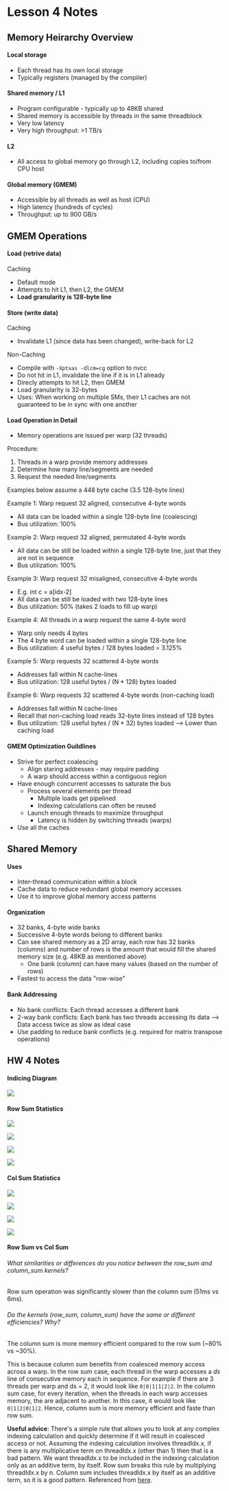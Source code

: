# Lesson 4 Notes

## Memory Heirarchy Overview

#### Local storage
- Each thread has its own local storage
- Typically registers (managed by the compiler)

#### Shared memory / L1
- Program configurable - typically up to 48KB shared
- Shared memory is accessible by threads in the same threadblock
- Very low latency
- Very high throughput: >1 TB/s

#### L2
- All access to global memory go through L2, including copies to/from CPU host

#### Global memory (GMEM)
- Accessible by all threads as well as host (CPU)
- High latency (hundreds of cycles)
- Throughput: up to 900 GB/s

## GMEM Operations

#### Load (retrive data)

Caching
- Default mode
- Attempts to hit L1, then L2, the GMEM
- **Load granularity is 128-byte line**

#### Store (write data)

Caching
- Invalidate L1 (since data has been changed), write-back for L2

Non-Caching
- Compile with `-Xptxas -dlcm=cg` option to nvcc
- Do not hit in L1, invalidate the line if it is in L1 already
- Direcly attempts to hit L2, then GMEM
- Load granularity is 32-bytes
- Uses: When working on multiple SMs, their L1 caches are not guaranteed to be in sync with one another

#### Load Operation in Detail

- Memory operations are issued per warp (32 threads)

Procedure:
1. Threads in a warp provide memory addresses
2. Determine how many line/segments are needed
3. Request the needed line/segments

Examples below assume a 448 byte cache (3.5 128-byte lines)

Example 1: Warp request 32 aligned, consecutive 4-byte words
- All data can be loaded within a single 128-byte line (coalescing)
- Bus utilization: 100%

Example 2: Warp request 32 aligned, permutated 4-byte words
- All data can be still be loaded within a single 128-byte line, just that they are not in sequence
- Bus utilization: 100%

Example 3: Warp request 32 misaligned, consecutive 4-byte words
- E.g. int c = a[idx-2]
- All data can be still be loaded with two 128-byte lines
- Bus utilization: 50% (takes 2 loads to fill up warp)

Example 4: All threads in a warp request the same 4-byte word
- Warp only needs 4 bytes
- The 4 byte word can be loaded within a single 128-byte line
- Bus utilization: 4 useful bytes / 128 bytes loaded = 3.125%

Example 5: Warp requests 32 scattered 4-byte words
- Addresses fall within N cache-lines
- Bus utilization: 128 useful bytes / (N * 128) bytes loaded

Example 6: Warp requests 32 scattered 4-byte words (non-caching load)
- Addresses fall within N cache-lines
- Recall that non-caching load reads 32-byte lines instead of 128 bytes
- Bus utilization: 128 useful bytes / (N * 32) bytes loaded --> Lower than caching load

#### GMEM Optimization Guildlines

- Strive for perfect coalescing
  - Align staring addresses - may require padding
  - A warp should access within a contiguous region
- Have enough concurrent accesses to saturate the bus
  - Process several elements per thread
    - Multiple loads get pipelined
    - Indexing calculations can often be reused
  - Launch enough threads to maximize throughput
    - Latency is hidden by switching threads (warps)
- Use all the caches

## Shared Memory

#### Uses

- Inter-thread communication within a block
- Cache data to reduce redundant global memory accesses
- Use it to improve global memory access patterns

#### Organization

- 32 banks, 4-byte wide banks
- Successive 4-byte words belong to different banks
- Can see shared memory as a 2D array, each row has 32 banks (columns) and number of rows is the amount that would fill the shared memory size (e.g. 48KB as mentioned above)
  - One bank (column) can have many values (based on the number of rows)
- Fastest to access the data "row-wise"

#### Bank Addressing

- No bank conflicts: Each thread accesses a different bank
- 2-way bank conflicts: Each bank has two threads accessing its data --> Data access twice as slow as ideal case
- Use padding to reduce bank conflicts (e.g. required for matrix transpose operations)

## HW 4 Notes

#### Indicing Diagram

![](./diagrams/matrix_sum.png)

#### Row Sum Statistics

![](./diagrams/row_properties.png)

![](./diagrams/row_memory_utilization.png)

![](./diagrams/row_memory_bandwidth.png)

![](./diagrams/row_memory_statistics.png)


#### Col Sum Statistics

![](./diagrams/col_properties.png)

![](./diagrams/col_memory_utilization.png)

![](./diagrams/col_memory_bandwidth.png)

![](./diagrams/col_memory_statistics.png)

#### Row Sum vs Col Sum

###### What similarities or differences do you notice between the *row_sum* and *column_sum* kernels?

Row sum operation was significantly slower than the column sum (51ms vs 6ms).

###### Do the kernels (*row_sum*, *column_sum*) have the same or different efficiencies? Why?

The column sum is more memory efficient compared to the row sum (~80% vs ~30%).

This is because column sum benefits from coalesced memory access across a warp. In the row sum case, each thread in the warp accesses a *ds* line of consecutive memory each in sequence. For example if there are 3 threads per warp and ds = 2, it would look like `0|0|1|1|2|2`. In the column sum case, for every iteration, when the threads in each warp accesses memory, the are adjacent to another. In this case, it would look like `0|1|2|0|1|2`. Hence, column sum is more memory efficient and faste than row sum.

**Useful advice**:
There's a simple rule that allows you to look at any complex indexing calculation and quickly determine if it will result in coalesced access or not. Assuming the indexing calculation involves threadIdx.x, if there is any multiplicative term on threadIdx.x (other than 1) then that is a bad pattern. We want threadIdx.x to be included in the indexing calculation only as an additive term, by itself. Row sum breaks this rule by multiplying threadIdx.x by n. Column sum includes threadIdx.x by itself as an additive term, so it is a good pattern. Referenced from [here](https://stackoverflow.com/questions/58780710/dont-understand-why-column-addition-faster-than-row-in-cuda#:~:text=Your%20column%2Dsumming%20case%20allows,row%20summing%20case%20breaks%20this.).

